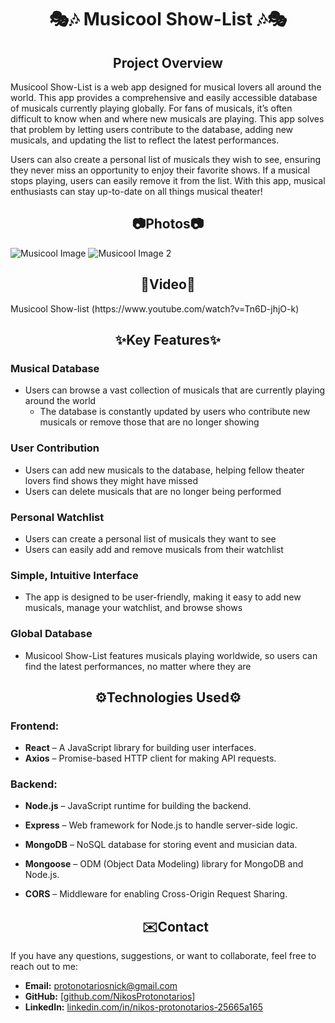    <h1 align="center">🎭🎶 Musicool Show-List 🎶🎭</h1>

<h2 align="center">Project Overview</h2>
Musicool Show-List is a web app designed for musical lovers all around the world. This app provides a comprehensive and easily accessible database of musicals currently playing globally. For fans of musicals, it’s often difficult to know when and where new musicals are playing. This app solves that problem by letting users contribute to the database, adding new musicals, and updating the list to reflect the latest performances.

Users can also create a personal list of musicals they wish to see, ensuring they never miss an opportunity to enjoy their favorite shows. If a musical stops playing, users can easily remove it from the list. With this app, musical enthusiasts can stay up-to-date on all things musical theater!


<h2 align="center">📷Photos📷</h2>
<img src="https://raw.githubusercontent.com/NikosProtonotarios/Web_photos/refs/heads/main/musicool1.png" alt="Musicool Image">
<img src="https://raw.githubusercontent.com/NikosProtonotarios/Web_photos/refs/heads/main/musicool2.png" alt="Musicool Image 2">

  <h2 align="center">🎥Video🎥</h2>
  Musicool Show-list (https://www.youtube.com/watch?v=Tn6D-jhjO-k)

  <h2 align="center">✨Key Features✨</h2>

### Musical Database
- Users can browse a vast collection of musicals that are currently playing around the world
  - The database is constantly updated by users who contribute new musicals or remove those that are no longer showing

### User Contribution
- Users can add new musicals to the database, helping fellow theater lovers find shows they might have missed
- Users can delete musicals that are no longer being performed

### Personal Watchlist
- Users can create a personal list of musicals they want to see
- Users can easily add and remove musicals from their watchlist

### Simple, Intuitive Interface
- The app is designed to be user-friendly, making it easy to add new musicals, manage your watchlist, and browse shows

### Global Database
- Musicool Show-List features musicals playing worldwide, so users can find the latest performances, no matter where they are

<h2 align="center">⚙️Technologies Used⚙️</h2>

### Frontend:
- **React** – A JavaScript library for building user interfaces.
- **Axios** – Promise-based HTTP client for making API requests.

### Backend:
- **Node.js** – JavaScript runtime for building the backend.
- **Express** – Web framework for Node.js to handle server-side logic.
- **MongoDB** – NoSQL database for storing event and musician data.
- **Mongoose** – ODM (Object Data Modeling) library for MongoDB and Node.js.
- **CORS** – Middleware for enabling Cross-Origin Request Sharing.

  <h2 align="center">✉️Contact</h2>

If you have any questions, suggestions, or want to collaborate, feel free to reach out to me:

- **Email:** protonotariosnick@gmail.com
- **GitHub:** [[github.com/NikosProtonotarios](https://github.com/NikosProtonotarios)]
- **LinkedIn:** [linkedin.com/in/nikos-protonotarios-25665a165](https://www.linkedin.com/in/nikos-protonotarios-25665a165/)
